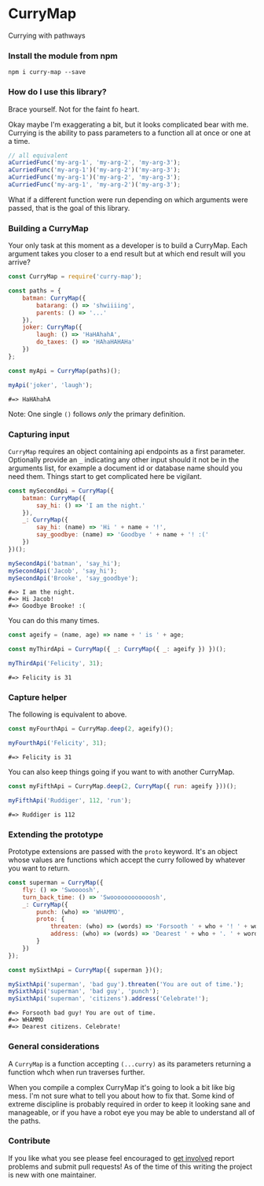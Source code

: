CurryMap
===

Currying with pathways

### Install the module from npm

```
npm i curry-map --save
```

### How do I use this library?

Brace yourself. Not for the faint fo heart.

Okay maybe I'm exaggerating a bit, but it looks complicated bear with me. Currying is the ability to pass parameters to a function all at once or one at a time.

```javascript
// all equivalent
aCurriedFunc('my-arg-1', 'my-arg-2', 'my-arg-3');
aCurriedFunc('my-arg-1')('my-arg-2')('my-arg-3');
aCurriedFunc('my-arg-1')('my-arg-2', 'my-arg-3');
aCurriedFunc('my-arg-1', 'my-arg-2')('my-arg-3');
```

What if a different function were run depending on which arguments were passed, that is the goal of this library.

### Building a CurryMap

Your only task at this moment as a developer is to build a CurryMap. Each argument takes you closer to a end result but at which end result will you arrive?

```javascript
const CurryMap = require('curry-map');

const paths = {
    batman: CurryMap({
        batarang: () => 'shwiiiing',
        parents: () => '...'
    }),
    joker: CurryMap({
        laugh: () => 'HaHAhahA',
        do_taxes: () => 'HAhaHAHAHa'
    })
};

const myApi = CurryMap(paths)();

myApi('joker', 'laugh');
```
```
#=> HaHAhahA
```

Note: One single `()` follows *only* the primary definition.

### Capturing input

`CurryMap` requires an object containing api endpoints as a first parameter. Optionally provide an `_` indicating any other input should it not be in the arguments list, for example a document id or database name should you need them. Things start to get complicated here be vigilant.

```javascript
const mySecondApi = CurryMap({
    batman: CurryMap({
        say_hi: () => 'I am the night.'
    }),
    _: CurryMap({
        say_hi: (name) => 'Hi ' + name + '!',
        say_goodbye: (name) => 'Goodbye ' + name + '! :('
    })
})();

mySecondApi('batman', 'say_hi');
mySecondApi('Jacob', 'say_hi');
mySecondApi('Brooke', 'say_goodbye');
```
```
#=> I am the night.
#=> Hi Jacob!
#=> Goodbye Brooke! :(
```

You can do this many times.

```javascript
const ageify = (name, age) => name + ' is ' + age;

const myThirdApi = CurryMap({ _: CurryMap({ _: ageify }) })();

myThirdApi('Felicity', 31);
```
```
#=> Felicity is 31
```

### Capture helper

The following is equivalent to above.

```javascript
const myFourthApi = CurryMap.deep(2, ageify)();

myFourthApi('Felicity', 31);
```
```
#=> Felicity is 31
```

You can also keep things going if you want to with another CurryMap.

```javascript
const myFifthApi = CurryMap.deep(2, CurryMap({ run: ageify }))();

myFifthApi('Ruddiger', 112, 'run');
```
```
#=> Ruddiger is 112
```

### Extending the prototype

Prototype extensions are passed with the `proto` keyword. It's an object whose values are functions which accept the curry followed by whatever you want to return.

```javascript
const superman = CurryMap({
    fly: () => 'Swoooosh',
    turn_back_time: () => 'Swoooooooooooosh',
    _: CurryMap({
        punch: (who) => 'WHAMMO',
        proto: {
            threaten: (who) => (words) => 'Forsooth ' + who + '! ' + words,
            address: (who) => (words) => 'Dearest ' + who + '. ' + words
        }
    })
});

const mySixthApi = CurryMap({ superman })();

mySixthApi('superman', 'bad guy').threaten('You are out of time.');
mySixthApi('superman', 'bad guy', 'punch');
mySixthApi('superman', 'citizens').address('Celebrate!');
```
```
#=> Forsooth bad guy! You are out of time.
#=> WHAMMO
#=> Dearest citizens. Celebrate!
```

### General considerations

A `CurryMap` is a function accepting `(...curry)` as its parameters returning a function whch when run traverses further.

When you compile a complex CurryMap it's going to look a bit like big mess. I'm not sure what to tell you about how to fix that. Some kind of extreme discipline is probably required in order to keep it looking sane and manageable, or if you have a robot eye you may be able to understand all of the paths.

### Contribute

If you like what you see please feel encouraged to [get involved](https://github.com/Kequc/curry-map/issues) report problems and submit pull requests! As of the time of this writing the project is new with one maintainer.
